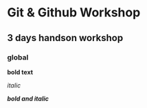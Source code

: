 # Git & Github Workshop

## 3 days handson workshop 

###  global

**bold text**

*italic*

***bold and italic***



